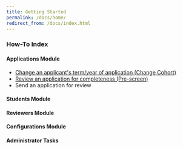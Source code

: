 ```yaml
---
title: Getting Started
permalink: /docs/home/
redirect_from: /docs/index.html
---
```


### How-To Index

#### Applications Module

- [Change an applicant's term/year of application (Change Cohort)](../applications/change-cohort/)
- [Review an application for completeness (Pre-screen)](../applications/prescreen/)
- Send an application for review

#### Students Module

#### Reviewers Module

#### Configurations Module


#### Administrator Tasks


